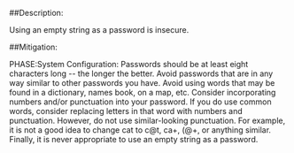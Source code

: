 ##Description:

Using an empty string as a password is insecure.



##Mitigation:


PHASE:System Configuration:
Passwords should be at least eight characters long -- the longer the better. Avoid passwords that are in any way similar to other passwords you have. Avoid using words that may be found in a dictionary, names book, on a map, etc. Consider incorporating numbers and/or punctuation into your password. If you do use common words, consider replacing letters in that word with numbers and punctuation. However, do not use similar-looking punctuation. For example, it is not a good idea to change cat to c@t, ca+, (@+, or anything similar. Finally, it is never appropriate to use an empty string as a password.

